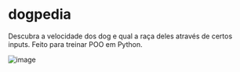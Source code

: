 # dogpedia
Descubra a velocidade dos dog e qual a raça deles através de certos inputs. Feito para treinar POO em Python.

![image](https://user-images.githubusercontent.com/70555750/179091739-2d8084ed-5b0d-468b-885d-9505c3bcb922.png)
